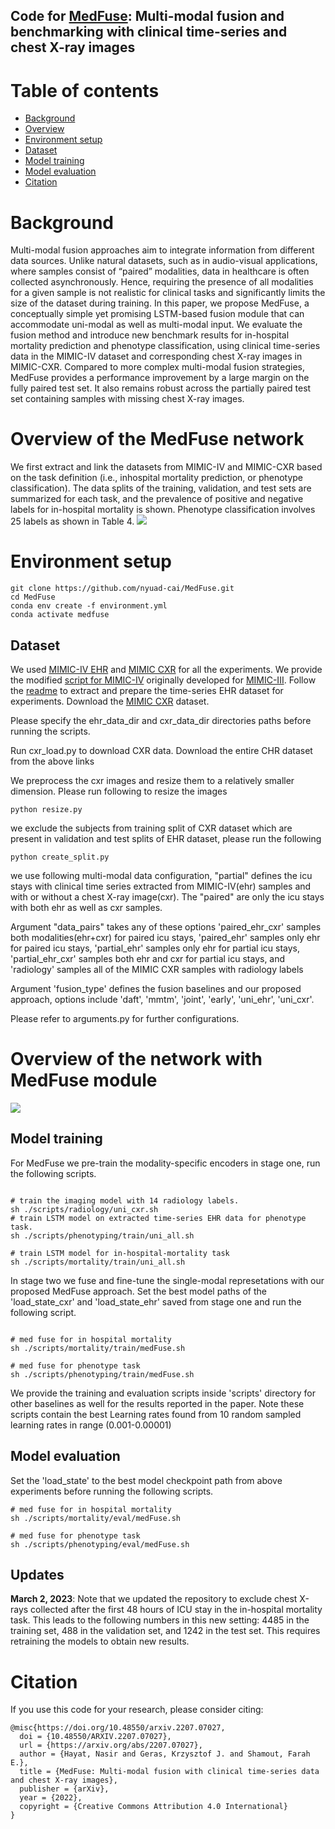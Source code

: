 ## Code for [MedFuse](https://arxiv.org/abs/2207.07027): Multi-modal fusion and benchmarking with clinical time-series and chest X-ray images


Table of contents
=================

<!--ts-->
  * [Background](#Background)
  * [Overview](#Overview)
  * [Environment setup](#Environment-setup)
  * [Dataset](#Dataset)
  * [Model training](#Model-training)
  * [Model evaluation](#Model-evaluation)
  * [Citation](#Citation)
   
<!--te-->

Background
============
Multi-modal fusion approaches aim to integrate information from different data sources. Unlike natural datasets, such as in audio-visual applications, where samples consist of “paired” modalities, data in healthcare is often collected asynchronously. Hence, requiring the presence of all modalities for a given sample is not realistic for clinical tasks and significantly limits the size of the dataset during training. In this paper, we propose MedFuse, a conceptually simple yet promising LSTM-based fusion module that can accommodate uni-modal as well as multi-modal input. We evaluate the fusion method and introduce new benchmark results for in-hospital mortality prediction and phenotype classification, using clinical time-series data in the MIMIC-IV dataset and corresponding chest X-ray images in MIMIC-CXR. Compared to more complex multi-modal fusion strategies, MedFuse provides a performance improvement by a large margin on the fully paired test set. It also remains robust across the partially paired test set containing samples with missing chest X-ray images.


Overview of the MedFuse network
====================================

We first extract and link the datasets from MIMIC-IV and MIMIC-CXR based on the task definition (i.e., inhospital mortality prediction,
or phenotype classification). The data splits of the training, validation, and test sets are summarized for each task, and the prevalence of positive and negative labels for in-hospital mortality is shown. Phenotype classification involves 25 labels as shown in Table 4.
![](figures/overview_updated.png)


Environment setup
==================

    git clone https://github.com/nyuad-cai/MedFuse.git
    cd MedFuse
    conda env create -f environment.yml
    conda activate medfuse

Dataset
-------------


We used [MIMIC-IV EHR](https://physionet.org/content/mimiciv/1.0/) and [MIMIC CXR](https://physionet.org/content/mimic-cxr-jpg/2.0.0/) for all the experiments. We provide the modified [script for MIMIC-IV](mimic4extract/README.md) originally developed for [MIMIC-III](https://github.com/YerevaNN/mimic3-benchmarks). Follow the [readme](mimic4extract/README.md) to extract and prepare the time-series EHR dataset for experiments. Download the [MIMIC CXR](https://physionet.org/content/mimic-cxr-jpg/2.0.0/) dataset.

Please specify the ehr_data_dir and cxr_data_dir directories paths before running the scripts.

Run cxr_load.py to download CXR data. Download the entire CHR dataset from the above links

We preprocess the cxr images and resize them to a relatively smaller dimension.
Please run following to resize the images

```
python resize.py
```

we exclude the subjects from training split of CXR dataset which are present in validation and test splits of EHR dataset, please run the following

```
python create_split.py
```

we use following multi-modal data configuration, "partial" defines the icu stays with clinical time series extracted from MIMIC-IV(ehr) samples and with or without a chest X-ray image(cxr). The "paired" are only the icu stays with both ehr as well as cxr samples. 

Argument "data_pairs" takes any of these options 'paired_ehr_cxr' samples both modalities(ehr+cxr) for paired icu stays, 'paired_ehr' samples only ehr for paired icu stays, 'partial_ehr' samples only ehr for partial icu stays, 'partial_ehr_cxr' samples both ehr and cxr for partial icu stays, and 'radiology' samples all of the MIMIC CXR samples with radiology labels 

Argument 'fusion_type' defines the fusion baselines and our proposed approach, options include 'daft', 'mmtm', 'joint', 'early', 'uni_ehr', 'uni_cxr'.

Please refer to arguments.py for further configurations.

Overview of the network with MedFuse module
====================================
![](figures/figure_arch.png)

Model training
-----------------

For MedFuse we pre-train the modality-specific encoders in stage one, run the following scripts.
```

# train the imaging model with 14 radiology labels.
sh ./scripts/radiology/uni_cxr.sh
# train LSTM model on extracted time-series EHR data for phenotype task.
sh ./scripts/phenotyping/train/uni_all.sh

# train LSTM model for in-hospital-mortality task
sh ./scripts/mortality/train/uni_all.sh
```

In stage two we fuse and fine-tune the single-modal represetations with our proposed MedFuse approach.
Set the best model paths of the 'load_state_cxr' and 'load_state_ehr' saved from stage one and run the following script.

```

# med fuse for in hospital mortality
sh ./scripts/mortality/train/medFuse.sh

# med fuse for phenotype task
sh ./scripts/phenotyping/train/medFuse.sh
```
We provide the training and evaluation scripts inside 'scripts' directory for other baselines as well for the results reported in the paper. 
Note these scripts contain the best Learning rates found from 10 random sampled learning rates in range (0.001-0.00001)

Model evaluation
------------------
Set the 'load_state' to the best model checkpoint path from above experiments before running the following scripts.
```
# med fuse for in hospital mortality
sh ./scripts/mortality/eval/medFuse.sh

# med fuse for phenotype task
sh ./scripts/phenotyping/eval/medFuse.sh
```


Updates
------------------
**March 2, 2023**: Note that we updated the repository to exclude chest X-rays collected after the first 48 hours of ICU stay in the in-hospital mortality task. This leads to the following numbers in this new setting: 4485 in the training set, 488 in the validation set, and 1242 in the test set. This requires retraining the models to obtain new results.

Citation 
============

If you use this code for your research, please consider citing:

```
@misc{https://doi.org/10.48550/arxiv.2207.07027,
  doi = {10.48550/ARXIV.2207.07027},
  url = {https://arxiv.org/abs/2207.07027},
  author = {Hayat, Nasir and Geras, Krzysztof J. and Shamout, Farah E.},
  title = {MedFuse: Multi-modal fusion with clinical time-series data and chest X-ray images},
  publisher = {arXiv},
  year = {2022},
  copyright = {Creative Commons Attribution 4.0 International}
}
```


